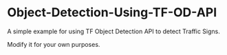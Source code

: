 # Object-Detection-Using-TF-OD-API

A simple example for using TF Object Detection API to detect Traffic Signs. 

Modify it for your own purposes. 

